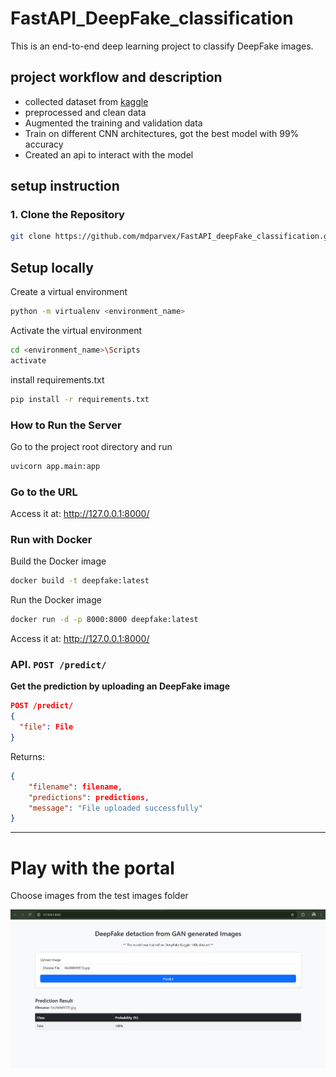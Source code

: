 # FastAPI_DeepFake_classification
This is an end-to-end deep learning project to classify DeepFake images. 

## project workflow and description

- collected dataset from [kaggle](https://www.kaggle.com/datasets/xhlulu/140k-real-and-fake-faces)
- preprocessed and clean data
- Augmented the training and validation data
- Train on different CNN architectures, got the best model with 99% accuracy
- Created an api to interact with the model

## setup instruction

### 1. Clone the Repository

```bash
git clone https://github.com/mdparvex/FastAPI_deepFake_classification.git

```

## Setup locally
Create a virtual environment
```bash
python -m virtualenv <environment_name>
```
Activate the virtual environment
```bash
cd <environment_name>\Scripts
activate
```
install requirements.txt
```bash
pip install -r requirements.txt
```

### How to Run the Server
Go to the project root directory and run
```bash
uvicorn app.main:app
```
### Go to the URL
Access it at: http://127.0.0.1:8000/

### Run with Docker
Build the Docker image
```bash
docker build -t deepfake:latest
```
Run the Docker image
```bash
docker run -d -p 8000:8000 deepfake:latest
```

Access it at: http://127.0.0.1:8000/

### API. `POST /predict/`

**Get the prediction by uploading an DeepFake image**

```json
POST /predict/
{
  "file": File
}
```

Returns:

```json
{
    "filename": filename,
    "predictions": predictions,
    "message": "File uploaded successfully"
}
```

---

# Play with the portal
Choose images from the test images folder

![alt text](image-1.png)
